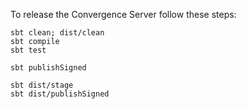 To release the Convergence Server follow these steps:

```shell script
sbt clean; dist/clean
sbt compile
sbt test

sbt publishSigned

sbt dist/stage
sbt dist/publishSigned
```
